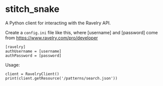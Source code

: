 # stitch_snake
A Python client for interacting with the Ravelry API.

Create a `config.ini` file like this, where [username] and [password] come from https://www.ravelry.com/pro/developer

```
[ravelry]
authUsername = [username]
authPassword = [password]
```

Usage:
```
client = RavelryClient()
print(client.getResource('/patterns/search.json'))
```